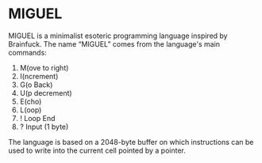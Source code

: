 # MIGUEL
MIGUEL is a minimalist esoteric programming language inspired by Brainfuck.
 The name “MIGUEL” comes from the language's main commands:

 1. M(ove to right)
 2. I(ncrement)
 3. G(o Back)
 4. U(p decrement)
 5. E(cho)
 6. L(oop)
 7. ! Loop End
 8. ? Input (1 byte)

 The language is based on a 2048-byte buffer on which instructions can be used to write into the current cell pointed by a pointer.
